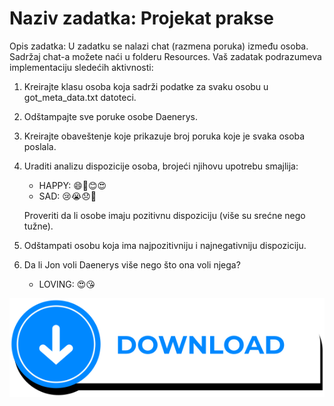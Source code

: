# Naziv zadatka: Projekat prakse

Opis zadatka: U zadatku se nalazi chat (razmena poruka) između osoba. Sadržaj chat-a možete naći u folderu Resources. Vaš zadatak podrazumeva implementaciju sledećih aktivnosti:

1. Kreirajte klasu osoba koja sadrži podatke za svaku osobu u got_meta_data.txt datoteci.
2. Odštampajte sve poruke osobe Daenerys.
3. Kreirajte obaveštenje koje prikazuje broj poruka koje je svaka osoba poslala.
4. Uraditi analizu dispozicije osoba, brojeći njihovu upotrebu smajlija:

    - HAPPY: 😄🙂😊😍
    - SAD:   😢😭😞👿
    
   Proveriti da li osobe imaju pozitivnu dispoziciju (više su srećne nego tužne).
5. Odštampati osobu koja ima najpozitivniju i najnegativniju dispoziciju.
6. Da li Jon voli Daenerys više nego što ona voli njega?

    - LOVING: 😍😘

<div align = center>

<!-- BEGIN LATEST DOWNLOAD BUTTON -->
[![Download zip](https://github.com/Mirunelo/java-misanu/blob/main/Download.svg "Download zip")](https://github.com/Mirunelo/java-misanu/raw/main/projekti/Java_IT_P_Praksa.zip)
<!-- END LATEST DOWNLOAD BUTTON -->

</div>
